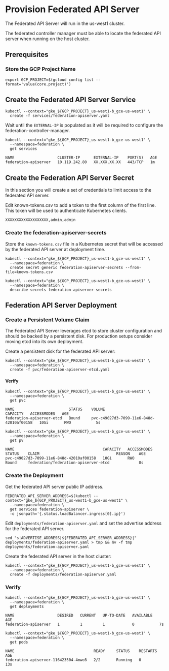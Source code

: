 # Provision Federated API Server

The Federated API Server will run in the us-west1 cluster.

The federated controller manager must be able to locate the federated API server when running on the host cluster.

## Prerequisites

### Store the GCP Project Name

```
export GCP_PROJECT=$(gcloud config list --format='value(core.project)')
```

## Create the Federated API Server Service

```
kubectl --context="gke_${GCP_PROJECT}_us-west1-b_gce-us-west1" \
  create -f services/federation-apiserver.yaml
```

Wait until the `EXTERNAL-IP` is populated as it will be required to configure the federation-controller-manager.

```
kubectl --context="gke_${GCP_PROJECT}_us-west1-b_gce-us-west1" \
  --namespace=federation \
  get services 
```
```
NAME                   CLUSTER-IP      EXTERNAL-IP    PORT(S)   AGE
federation-apiserver   10.119.242.80   XX.XXX.XX.XX   443/TCP   1m
```

## Create the Federation API Server Secret

In this section you will create a set of credentials to limit access to the federated API server.

Edit known-tokens.csv to add a token to the first column of the first line. This token will be used to authenticate Kubernetes clients.

```
XXXXXXXXXXXXXXXXXXX,admin,admin
```

### Create the federation-apiserver-secrets

Store the `known-tokens.csv` file in a Kubernetes secret that will be accessed by the federated API server at deployment time.

```
kubectl --context="gke_${GCP_PROJECT}_us-west1-b_gce-us-west1" \
  --namespace=federation \
  create secret generic federation-apiserver-secrets --from-file=known-tokens.csv
```

```
kubectl --context="gke_${GCP_PROJECT}_us-west1-b_gce-us-west1" \
  --namespace=federation \
  describe secrets federation-apiserver-secrets
```

## Federation API Server Deployment

### Create a Persistent Volume Claim

The Federated API Server leverages etcd to store cluster configuration and should be backed by a persistent disk. For production setups consider moving etcd into its own deployment.

Create a persistent disk for the federated API server:

```
kubectl --context="gke_${GCP_PROJECT}_us-west1-b_gce-us-west1" \
  --namespace=federation \
  create -f pvc/federation-apiserver-etcd.yaml
```

#### Verify

```
kubectl --context="gke_${GCP_PROJECT}_us-west1-b_gce-us-west1" \
  --namespace=federation \
  get pvc
```
```
NAME                        STATUS    VOLUME                                     CAPACITY   ACCESSMODES   AGE
federation-apiserver-etcd   Bound     pvc-c49027d3-7099-11e6-848d-42010af00158   10Gi       RWO           5s
```
```
kubectl --context="gke_${GCP_PROJECT}_us-west1-b_gce-us-west1" \
  --namespace=federation \
  get pv
```
```
NAME                                       CAPACITY   ACCESSMODES   STATUS    CLAIM                                  REASON    AGE
pvc-c49027d3-7099-11e6-848d-42010af00158   10Gi       RWO           Bound     federation/federation-apiserver-etcd             8s
```

### Create the Deployment

Get the federated API server public IP address.

```
FEDERATED_API_SERVER_ADDRESS=$(kubectl --context="gke_${GCP_PROJECT}_us-west1-b_gce-us-west1" \
  --namespace=federation \
  get services federation-apiserver \
  -o jsonpath='{.status.loadBalancer.ingress[0].ip}')
```

Edit `deployments/federation-apiserver.yaml` and set the advertise address for the federated API server.

```
sed "s|ADVERTISE_ADDRESS|${FEDERATED_API_SERVER_ADDRESS}|" deployments/federation-apiserver.yaml > tmp && mv -f tmp deployments/federation-apiserver.yaml
```

Create the federated API server in the host cluster:

```
kubectl --context="gke_${GCP_PROJECT}_us-west1-b_gce-us-west1" \
  --namespace=federation \
  create -f deployments/federation-apiserver.yaml
```

### Verify

```
kubectl --context="gke_${GCP_PROJECT}_us-west1-b_gce-us-west1" \
  --namespace=federation \
  get deployments
```
```
NAME                   DESIRED   CURRENT   UP-TO-DATE   AVAILABLE   AGE
federation-apiserver   1         1         1            0           7s
```

```
kubectl --context="gke_${GCP_PROJECT}_us-west1-b_gce-us-west1" \
  --namespace=federation \
  get pods
```
```
NAME                                   READY     STATUS    RESTARTS   AGE
federation-apiserver-116423504-4mwe8   2/2       Running   0          13s
```
